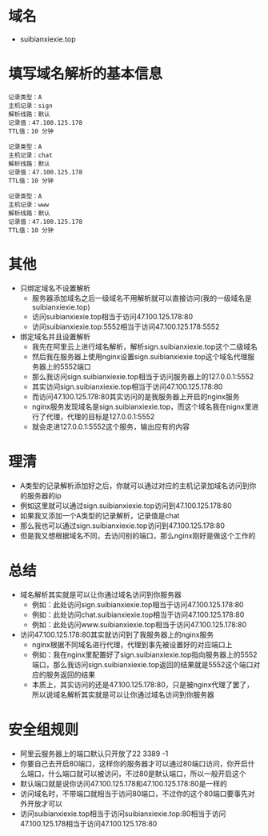 # 域名
* suibianxiexie.top

# 填写域名解析的基本信息
```
记录类型：A
主机记录：sign
解析线路：默认
记录值：47.100.125.178
TTL值：10 分钟
```
```
记录类型：A
主机记录：chat
解析线路：默认
记录值：47.100.125.178
TTL值：10 分钟
```
```
记录类型：A
主机记录：www
解析线路：默认
记录值：47.100.125.178
TTL值：10 分钟
```

# 其他
* 只绑定域名不设置解析
    - 服务器添加域名之后一级域名不用解析就可以直接访问(我的一级域名是suibianxiexie.top)
    - 访问suibianxiexie.top相当于访问47.100.125.178:80
    - 访问suibianxiexie.top:5552相当于访问47.100.125.178:5552
* 绑定域名并且设置解析
    - 我先在阿里云上进行域名解析，解析sign.suibianxiexie.top这个二级域名
    - 然后我在服务器上使用nginx设置sign.suibianxiexie.top这个域名代理服务器上的5552端口
    - 那么我访问sign.suibianxiexie.top相当于访问服务器上的127.0.0.1:5552
    - 其实访问sign.suibianxiexie.top相当于访问47.100.125.178:80
    - 而访问47.100.125.178:80其实访问的是我服务器上开启的nginx服务
    - nginx服务发现域名是sign.suibianxiexie.top，而这个域名我在nignx里进行了代理，代理的目标是127.0.0.1:5552
    - 就会走进127.0.0.1:5552这个服务，输出应有的内容
    
# 理清
* A类型的记录解析添加好之后，你就可以通过对应的主机记录加域名访问到你的服务器的ip
* 例如这里就可以通过sign.suibianxiexie.top访问到47.100.125.178:80
* 如果我又添加一个A类型的记录解析，记录值是chat
* 那么我也可以通过sign.suibianxiexie.top访问到47.100.125.178:80
* 但是我又想根据域名不同，去访问别的端口，那么nginx刚好是做这个工作的

# 总结
* 域名解析其实就是可以让你通过域名访问到你服务器
    - 例如：此处访问sign.suibianxiexie.top相当于访问47.100.125.178:80
    - 例如：此处访问chat.suibianxiexie.top相当于访问47.100.125.178:80
    - 例如：此处访问www.suibianxiexie.top相当于访问47.100.125.178:80
* 访问47.100.125.178:80其实就访问到了我服务器上的nginx服务
    - nginx根据不同域名进行代理，代理到事先被设置好的对应端口上
    - 例如：我在nginx里配置好了sign.suibianxiexie.top指向服务器上的5552端口，那么我访问sign.suibianxiexie.top返回的结果就是5552这个端口对应的服务返回的结果
    - 本质上，其实访问的还是47.100.125.178:80，只是被nginx代理了罢了，所以说域名解析其实就是可以让你通过域名访问到你服务器
    
# 安全组规则
* 阿里云服务器上的端口默认只开放了22 3389 -1
* 你要自己去开启80端口，这样你的服务器才可以通过80端口访问，你开启什么端口，什么端口就可以被访问，不过80是默认端口，所以一般开启这个
* 默认端口就是说你访问47.100.125.178和47.100.125.178:80是一样的
* 访问域名时，不带端口就相当于访问80端口，不过你的这个80端口要事先对外开放才可以
* 访问suibianxiexie.top相当于访问suibianxiexie.top:80相当于访问47.100.125.178相当于访问47.100.125.178:80
